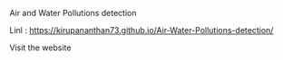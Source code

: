 Air and Water Pollutions detection 

Linl : https://kirupananthan73.github.io/Air-Water-Pollutions-detection/


Visit the website
